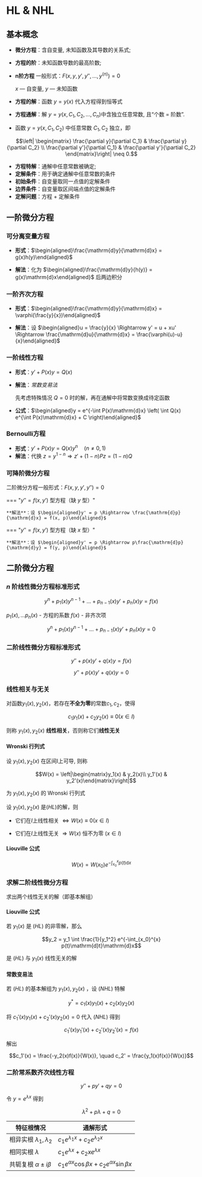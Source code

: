 # HL & NHL

## 基本概念

- **微分方程**：含自变量, 未知函数及其导数的关系式;

- **方程的阶**：未知函数导数的最高阶数;

- **n阶方程** 一般形式：$F(x, y, y', y'', \dots, y^{(n)}) = 0$

    $x$ — 自变量, $y$ — 未知函数

- **方程的解**：函数 $y = y(x)$ 代入方程得到恒等式

- **方程通解**：解 $y = y(x, C_1, C_2, \dots, C_n)$​ 中含独立任意常数, 且“个数 = 阶数”.

- 函数 $y = y(x, C_1, C_2)$ 中任意常数 $C_1, C_2$ 独立，即

$$\left| \begin{matrix} \frac{\partial y}{\partial C_1} & \frac{\partial y}{\partial C_2} \\
\frac{\partial y'}{\partial C_1} & \frac{\partial y'}{\partial C_2}
\end{matrix}\right| \neq 0.$$

- **方程特解**：通解中任意常数被确定;
- **定解条件**：用于确定通解中任意常数的条件
- **初始条件**：自变量取同一点值的定解条件
- **边界条件**：自变量取区间端点值的定解条件
- **定解问题**：方程 + 定解条件

## 一阶微分方程

### 可分离变量方程

- **形式**：$\begin{aligned}\frac{\mathrm{d}y}{\mathrm{d}x} = g(x)h(y)\end{aligned}$

- **解法**：化为 $\begin{aligned}\frac{\mathrm{d}y}{h(y)} = g(x)\mathrm{d}x\end{aligned}$ 后两边积分

### 一阶齐次方程

- **形式**：$\begin{aligned}\frac{\mathrm{d}y}{\mathrm{d}x} = \varphi(\frac{y}{x})\end{aligned}$

- **解法**：设 $\begin{aligned}u = \frac{y}{x} \Rightarrow y' = u + xu' \Rightarrow \frac{\mathrm{d}u}{\mathrm{d}x} = \frac{\varphi(u)-u}{x}\end{aligned}$

### 一阶线性方程

- **形式**：$y' + P(x)y = Q(x)$

- **解法**：*常数变易法*
  
  先考虑特殊情况 $Q = 0$ 时的解，再在通解中将常数变换成待定函数

- **公式**：$\begin{aligned}y = e^{-\int P(x)\mathrm{d}x} \left( \int Q(x) e^{\int P(x)\mathrm{d}x} + C \right)\end{aligned}$

### Bernoulli方程

- **形式**：$y' + P(x)y = Q(x)y^n \quad (n \neq 0,1)$
- **解法**：代换 $z = y^{1-n} \Rightarrow z' + (1-n)Pz = (1-n)Q$​

### 可降阶微分方程

二阶微分方程一般形式：$F(x, y, y', y'') = 0$​

=== "$y''= f(x, y')$ 型方程（缺 $y$ 型）"

    **解法**：设 $\begin{aligned}y' = p \Rightarrow \frac{\mathrm{d}p}{\mathrm{d}x} = f(x, p)\end{aligned}$

=== "$y''= f(x, y')$ 型方程（缺 $x$ 型）"

    **解法**：设 $\begin{aligned}y' = p \Rightarrow p\frac{\mathrm{d}p}{\mathrm{d}y} = f(y, p)\end{aligned}$

## 二阶微分方程

### $n$ 阶线性微分方程标准形式

$$y^n+p_1(x)y^{n-1}+\dots +p_{n-1}(x)y'+p_n(x)y=f(x) \tag{NHL}$$

$p_1(x), \dots p_n(x)$ - 方程的系数  $f(x)$ - 非齐次项

$$y^n+p_1(x)y^{n-1}+\dots +p_{n-1}(x)y'+p_n(x)y=0 \tag{HL}$$

### 二阶线性微分方程标准形式

$$y''+p(x)y'+q(x)y=f(x) \tag{NHL}$$

$$y''+p(x)y'+q(x)y=0 \tag{HL}$$

### 线性相关与无关

对函数$y_1(x), y_2(x)$，若存在**不全为零**的常数$c_1, c_2$，使得

$$c_1y_1(x)+c_2y_2(x)\equiv 0(x\in I)$$

则称 $y_1(x), y_2(x)$ **线性相关**，否则称它们**线性无关**

#### Wronski 行列式

设 $y_1(x), y_2(x)$ 在区间I上可导, 则称

$$W(x) = \left|\begin{matrix}y_1(x) & y_2(x)\\ y_1'(x) & y_2'(x)\end{matrix}\right|$$

为 $y_1(x), y_2(x)$ 的 Wronski 行列式

设 $y_1(x), y_2(x)$ 是$(HL)$的解，则

- 它们在$I$上线性相关 $\Leftrightarrow W(x) \equiv 0(x\in I)$

- 它们在$I$上线性无关 $\Rightarrow W(x)$ 恒不为零 $(x\in I)$

#### Liouville 公式

$$W(x) = W(x_0)e^{-\int_{x_0}^{x}p(t)\mathrm{d}x}$$

### 求解二阶线性微分方程

求出两个线性无关的解（即基本解组）

#### Liouville 公式

若 $y_1(x)$ 是 $(HL)$ 的非零解，那么

$$y_2 = y_1 \int \frac{1}{y_1^2} e^{-\int_{x_0}^{x} p(t)\mathrm{d}t}\mathrm{d}x$$

是 $(HL)$ 与 $y_1(x)$ 线性无关的解

#### 常数变易法

若 $(HL)$ 的基本解组为 $y_1(x), y_2(x)$ ，设 $(NHL)$ 特解

$$y^* = c_1(x)y_1(x) + c_2(x)y_2(x)$$

将 $c_1'(x)y_1(x) + c_2'(x)y_2(x) = 0$ 代入 $(NHL)$ 得到

$$c_1'(x)y_1'(x) + c_2'(x)y_2'(x) = f(x)$$

解出

$$c_1'(x) = \frac{-y_2(x)f(x)}{W(x)}, \quad c_2' = \frac{y_1(x)f(x)}{W(x)}$$

### 二阶常系数齐次线性方程

$$y''+py'+qy=0$$

令 $y=e^{\lambda x}$ 得到

$$\lambda^2 + p\lambda + q = 0$$

|特征根情况|通解形式|
|----|----|
|相异实根 $\lambda_1, \lambda_2$|$c_1 e^{\lambda_1x}+c_2 e^{\lambda_2x}$|
|相同实根 $\lambda$|$c_1 e^{\lambda x}+c_2x e^{\lambda x}$|
|共轭复根 $\alpha \pm i\beta$|$c_1e^{\alpha x}\cos \beta x+c_2e^{\alpha x}\sin \beta x$|